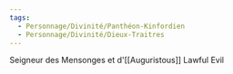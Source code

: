 ```yaml
---
tags:
  - Personnage/Divinité/Panthéon-Kinfordien
  - Personnage/Divinité/Dieux-Traitres
---
```

Seigneur des Mensonges et d'[[Auguristous]]
Lawful Evil